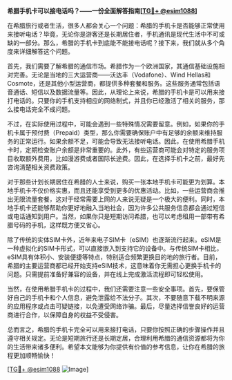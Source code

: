 **希腊手机卡可以接电话吗？——一份全面解答指南[[TG💪+ @esim1088](https://t.me/s/esim1088)]**

在希腊旅行或者生活，很多人都会关心一个问题：希腊的手机卡是否能够正常使用来接听电话？毕竟，无论你是游客还是长期居住者，手机通讯是现代生活中不可或缺的一部分。那么，希腊的手机卡到底能不能接电话呢？接下来，我们就从多个角度来详细解答这个问题。

首先，我们需要了解希腊的通信市场。希腊作为一个欧洲国家，其通信基础设施相对完善。无论是当地的三大运营商——沃达丰（Vodafone）、Wind Hellas和Cosmote，还是其他小型运营商，都提供多种套餐和服务。这些服务通常包括语音通话、短信以及数据流量等。因此，从理论上来说，希腊的手机卡是可以用来接打电话的。只要你的手机支持相应的网络制式，并且你已经激活了相关的服务，那么接电话完全不成问题。

不过，在实际使用过程中，可能会遇到一些特殊情况需要留意。例如，如果你的手机卡属于预付费（Prepaid）类型，那么你需要确保账户中有足够的余额来维持服务的正常运行。如果余额不足，可能会导致无法接听电话。因此，在使用希腊手机卡时，定期检查账户余额是非常重要的。此外，有些运营商可能会对特定的服务项目收取额外费用，比如漫游费或者国际长途费。因此，在选择手机卡之前，最好先咨询清楚相关资费政策。

对于那些计划长期居住在希腊的人士来说，购买一张本地手机卡可能更为划算。本地手机卡不仅价格实惠，而且还能享受到更多的优惠活动。比如，一些运营商会推出无限流量套餐，这对于经常需要上网的人来说无疑是一个极大的便利。同时，本地手机卡还能够帮助你更好地融入当地社会，因为许多公共服务信息都会通过短信或电话通知到用户。当然，如果你只是短期访问希腊，也可以考虑租用一部带有希腊号码的手机，这样既方便又省心。

除了传统的实体SIM卡外，近年来电子SIM卡（eSIM）也逐渐流行起来。eSIM是一种虚拟化的SIM卡形式，可以直接嵌入到支持它的设备中。与传统SIM卡相比，eSIM具有体积小、安装便捷等特点，特别适合频繁更换目的地的旅行者。目前，希腊的主要运营商都已经开始支持eSIM技术，这意味着你无需担心更换手机卡的问题。只需提前准备好兼容的设备，并在线上完成激活流程即可轻松使用。

当然，在使用希腊手机卡的过程中，我们还需要注意一些安全事项。首先，要保管好自己的手机卡和个人信息，避免泄露给不法分子。其次，不要随意下载不明来源的应用程序或点击可疑链接，以免遭受网络诈骗。最后，尽量选择信誉良好的运营商进行合作，以保障自身的权益不受侵害。

总而言之，希腊的手机卡完全可以用来接打电话，只要你按照正确的步骤操作并且遵守相关规定。无论是短期旅行还是长期定居，合理利用希腊的通信资源都将为你的生活带来诸多便利。希望本文能够为你提供有价值的参考信息，让你在希腊的旅程更加顺畅愉快！

[[TG💪+ @esim1088](https://t.me/s/esim1088) ![Image](https://i.postimg.cc/4NQfJmqS/Snipaste-2025-05-13-00-14-12.png)]